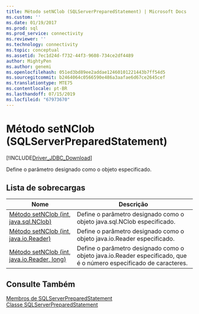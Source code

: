 ```yaml
---
title: Método setNClob (SQLServerPreparedStatement) | Microsoft Docs
ms.custom: ''
ms.date: 01/19/2017
ms.prod: sql
ms.prod_service: connectivity
ms.reviewer: ''
ms.technology: connectivity
ms.topic: conceptual
ms.assetid: 7ec1d24d-f732-44f3-9608-734ce2df4489
author: MightyPen
ms.author: genemi
ms.openlocfilehash: 051ed3bd89ee2addae12460101221443b7ff54d5
ms.sourcegitcommit: b2464064c0566590e486a3aafae6d67ce2645cef
ms.translationtype: MTE75
ms.contentlocale: pt-BR
ms.lasthandoff: 07/15/2019
ms.locfileid: "67973670"
---
```

# <a name="setnclob-method-sqlserverpreparedstatement"></a>Método setNClob (SQLServerPreparedStatement)
[!INCLUDE[Driver_JDBC_Download](../../../includes/driver_jdbc_download.md)]

  Define o parâmetro designado como o objeto especificado.  
  
## <a name="overload-list"></a>Lista de sobrecargas  
  
|Nome|Descrição|  
|----------|-----------------|  
|[Método setNClob &#40;int, java.sql.NClob&#41;](../../../connect/jdbc/reference/setnclob-method-int-java-sql-nclob.md)|Define o parâmetro designado como o objeto java.sql.NClob especificado.|  
|[Método setNClob &#40;int, java.io.Reader&#41;](../../../connect/jdbc/reference/setnclob-method-int-java-io-reader.md)|Define o parâmetro designado como o objeto java.io.Reader especificado.|  
|[Método setNClob &#40;int, java.io.Reader, long&#41;](../../../connect/jdbc/reference/setnclob-method-int-java-io-reader-long.md)|Define o parâmetro designado como o objeto java.io.Reader especificado, que é o número especificado de caracteres.|  
  
## <a name="see-also"></a>Consulte Também  
 [Membros de SQLServerPreparedStatement](../../../connect/jdbc/reference/sqlserverpreparedstatement-members.md)   
 [Classe SQLServerPreparedStatement](../../../connect/jdbc/reference/sqlserverpreparedstatement-class.md)  
  
  
